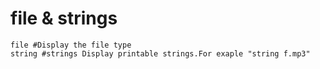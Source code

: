 # file & strings

```text
file #Display the file type
string #strings Display printable strings.For exaple "string f.mp3"
```



